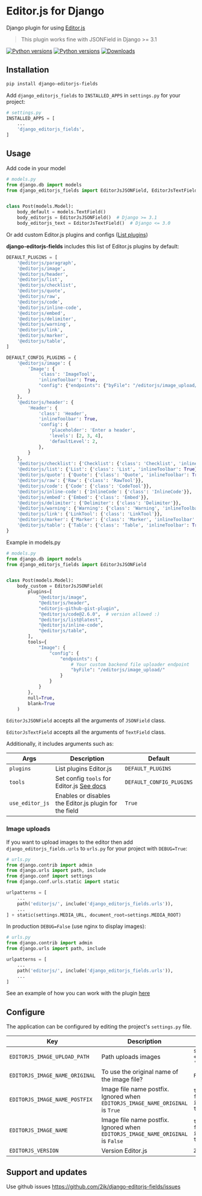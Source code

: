 # Editor.js for Django

Django plugin for using [Editor.js](https://editorjs.io/)

> This plugin works fine with JSONField in Django >= 3.1

[![Python versions](https://img.shields.io/pypi/pyversions/django-editorjs-fields)](https://pypi.org/project/django-editorjs-fields/)
[![Python versions](https://img.shields.io/pypi/djversions/django-editorjs-fields)](https://pypi.org/project/django-editorjs-fields/)
[![Downloads](https://pepy.tech/badge/django-editorjs-fields/month)](https://pepy.tech/project/django-editorjs-fields/month)

## Installation

```bash
pip install django-editorjs-fields
```

Add `django_editorjs_fields` to `INSTALLED_APPS` in `settings.py` for your project:

```python
# settings.py
INSTALLED_APPS = [
    ...
    'django_editorjs_fields',
]
```

## Usage

Add code in your model

```python
# models.py
from django.db import models
from django_editorjs_fields import EditorJsJSONField, EditorJsTextField


class Post(models.Model):
    body_default = models.TextField()
    body_editorjs = EditorJsJSONField()  # Django >= 3.1
    body_editorjs_text = EditorJsTextField()  # Django <= 3.0

```

Or add custom Editor.js plugins and configs ([List plugins](https://github.com/editor-js/awesome-editorjs))

**django-editorjs-fields** includes this list of Editor.js plugins by default:

```python
DEFAULT_PLUGINS = [
    '@editorjs/paragraph',
    '@editorjs/image',
    '@editorjs/header',
    '@editorjs/list',
    '@editorjs/checklist',
    '@editorjs/quote',
    '@editorjs/raw',
    '@editorjs/code',
    '@editorjs/inline-code',
    '@editorjs/embed',
    '@editorjs/delimiter',
    '@editorjs/warning',
    '@editorjs/link',
    '@editorjs/marker',
    '@editorjs/table',
]

DEFAULT_CONFIG_PLUGINS = {
    '@editorjs/image': {
        'Image': {
            'class': 'ImageTool',
            'inlineToolbar': True,
            "config": {"endpoints": {"byFile": "/editorjs/image_upload/"}},
        }
    },
    '@editorjs/header': {
        'Header': {
            'class': 'Header',
            'inlineToolbar': True,
            'config': {
                'placeholder': 'Enter a header',
                'levels': [2, 3, 4],
                'defaultLevel': 2,
            },
        }
    },
    '@editorjs/checklist': {'Checklist': {'class': 'Checklist', 'inlineToolbar': True}},
    '@editorjs/list': {'List': {'class': 'List', 'inlineToolbar': True}},
    '@editorjs/quote': {'Quote': {'class': 'Quote', 'inlineToolbar': True}},
    '@editorjs/raw': {'Raw': {'class': 'RawTool'}},
    '@editorjs/code': {'Code': {'class': 'CodeTool'}},
    '@editorjs/inline-code': {'InlineCode': {'class': 'InlineCode'}},
    '@editorjs/embed': {'Embed': {'class': 'Embed'}},
    '@editorjs/delimiter': {'Delimiter': {'class': 'Delimiter'}},
    '@editorjs/warning': {'Warning': {'class': 'Warning', 'inlineToolbar': True}},
    '@editorjs/link': {'LinkTool': {'class': 'LinkTool'}},
    '@editorjs/marker': {'Marker': {'class': 'Marker', 'inlineToolbar': True}},
    '@editorjs/table': {'Table': {'class': 'Table', 'inlineToolbar': True}},
}
```

Example in models.py

```python
# models.py
from django.db import models
from django_editorjs_fields import EditorJsJSONField


class Post(models.Model):
    body_custom = EditorJsJSONField(
        plugins=[
            "@editorjs/image",
            "@editorjs/header",
            "editorjs-github-gist-plugin",
            "@editorjs/code@2.6.0",  # version allowed :)
            "@editorjs/list@latest",
            "@editorjs/inline-code",
            "@editorjs/table",
        ],
        tools={
            "Image": {
                "config": {
                    "endpoints": {
                        # Your custom backend file uploader endpoint
                        "byFile": "/editorjs/image_upload/"
                    }
                }
            }
        },
        null=True,
        blank=True
    )

```

`EditorJsJSONField` accepts all the arguments of `JSONField` class.

`EditorJsTextField` accepts all the arguments of `TextField` class.

Additionally, it includes arguments such as:

| Args            | Description                                                                                       | Default                  |
| --------------- | ------------------------------------------------------------------------------------------------- | ------------------------ |
| `plugins`       | List plugins Editor.js                                                                            | `DEFAULT_PLUGINS`        |
| `tools`         | Set config `tools` for Editor.js [See docs](https://editorjs.io/configuration#passing-saved-data) | `DEFAULT_CONFIG_PLUGINS` |
| `use_editor_js` | Enables or disables the Editor.js plugin for the field                                            | `True`                   |


### Image uploads

If you want to upload images to the editor then add `django_editorjs_fields.urls` to `urls.py` for your project with `DEBUG=True`:

```python
# urls.py
from django.contrib import admin
from django.urls import path, include
from django.conf import settings
from django.conf.urls.static import static

urlpatterns = [
    ...
    path('editorjs/', include('django_editorjs_fields.urls')),
    ...
] + static(settings.MEDIA_URL, document_root=settings.MEDIA_ROOT)
```

In production `DEBUG=False` (use nginx to display images):

```python
# urls.py
from django.contrib import admin
from django.urls import path, include

urlpatterns = [
    ...
    path('editorjs/', include('django_editorjs_fields.urls')),
    ...
]
```

See an example of how you can work with the plugin [here](https://github.com/2ik/django-editorjs-fields/blob/main/example)

## Configure

The application can be configured by editing the project's `settings.py`
file.

| Key                            | Description                                                                     | Default                                                |
| ------------------------------ | ------------------------------------------------------------------------------- | ------------------------------------------------------ |
| `EDITORJS_IMAGE_UPLOAD_PATH`   | Path uploads images                                                             | `settings.MEDIA_URL + 'uploads/images/'`               |
| `EDITORJS_IMAGE_NAME_ORIGINAL` | To use the original name of the image file?                                     | `False`                                                |
| `EDITORJS_IMAGE_NAME_POSTFIX`  | Image file name postfix. Ignored when `EDITORJS_IMAGE_NAME_ORIGINAL` is `True`  | `token_urlsafe(5) # from secrets import token_urlsafe` |
| `EDITORJS_IMAGE_NAME`          | Image file name postfix. Ignored when `EDITORJS_IMAGE_NAME_ORIGINAL` is `False` | `token_urlsafe(8) # from secrets import token_urlsafe` |
| `EDITORJS_VERSION`             | Version Editor.js                                                               | `2.19.0`                                               |

## Support and updates

Use github issues https://github.com/2ik/django-editorjs-fields/issues
